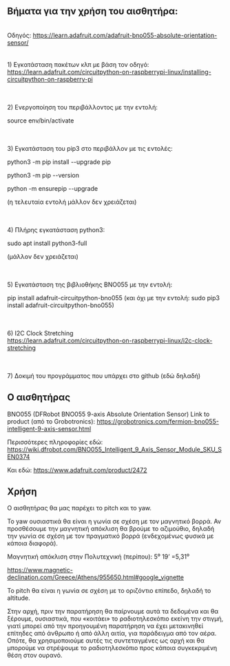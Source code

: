 <H2>Βήματα για την χρήση του αισθητήρα:</H2>


<br>
Οδηγός: <a href="https://learn.adafruit.com/adafruit-bno055-absolute-orientation-sensor/">
https://learn.adafruit.com/adafruit-bno055-absolute-orientation-sensor/
</a>
<br><br><br>
1) Εγκατάσταση πακέτων κλπ με βάση τον οδηγό:
<br>
<a href="https://learn.adafruit.com/circuitpython-on-raspberrypi-linux/installing-circuitpython-on-raspberry-pi">
https://learn.adafruit.com/circuitpython-on-raspberrypi-linux/installing-circuitpython-on-raspberry-pi</a>

<br><br>
2) Ενεργοποίηση του περιβάλλοντος με την εντολή:

source env/bin/activate

<br><br>
3) Εγκατάσταση του pip3 στο περιβάλλον με τις εντολές:

python3 -m pip install --upgrade pip

python3 -m pip --version

python -m ensurepip --upgrade

(η τελευταία εντολή μάλλον δεν χρειάζεται)

<br><br>
4) Πλήρης εγκατάσταση python3:

sudo apt install python3-full

(μάλλον δεν χρειάζεται)

<br><br>
5) Εγκατάσταση της βιβλιοθήκης BNO055 με την εντολή:

pip install adafruit-circuitpython-bno055
(και όχι με την εντολή: sudo pip3 install adafruit-circuitpython-bno055)

<br><br>
6) I2C Clock Stretching
<br>
<a href="https://learn.adafruit.com/circuitpython-on-raspberrypi-linux/i2c-clock-stretching">
https://learn.adafruit.com/circuitpython-on-raspberrypi-linux/i2c-clock-stretching
</a>

<br><br>
7) Δοκιμή του προγράμματος που υπάρχει στο github (εδώ δηλαδή)



<H2>Ο αισθητήρας</H2>

BNO055 (DFRobot BNO055 9-axis Absolute Orientation Sensor)
Link to product (από το Grobotronics):
https://grobotronics.com/fermion-bno055-intelligent-9-axis-sensor.html

Περισσότερες πληροφορίες εδώ:
https://wiki.dfrobot.com/BNO055_Intelligent_9_Axis_Sensor_Module_SKU_SEN0374

Και εδώ: https://www.adafruit.com/product/2472


<H2>Χρήση</H2>

Ο αισθητήρας θα μας παρέχει το pitch και το yaw.

Το yaw ουσιαστικά θα είναι η γωνία σε σχέση με τον μαγνητικό βορρά. Αν
προσθέσουμε την μαγνητική απόκλιση θα βρούμε το αζιμούθιο, δηλαδή την
γωνία σε σχέση με τον πραγματικό βορρά (ενδεχομένως φυσικά με κάποια
διαφορά).

Μαγνητική απόκλιση στην Πολυτεχνική (περίπου): 5⁰ 19’ =5,31⁰

https://www.magnetic-declination.com/Greece/Athens/955650.html#google_vignette

Το pitch θα είναι η γωνία σε σχέση με το οριζόντιο επίπεδο, δηλαδή το altitude.

Στην αρχή, πριν την παρατήρηση θα παίρνουμε αυτά τα δεδομένα και θα
ξέρουμε, ουσιαστικά, που «κοιτάει» το ραδιοτηλεσκόπιο εκείνη την στιγμή, γιατί
μπορεί από την προηγουμένη παρατήρηση να έχει μετακινηθεί επίτηδες από
άνθρωπο ή από άλλη αιτία, για παράδειγμα από τον αέρα. Οπότε, θα
χρησιμοποιούμε αυτές τις συντεταγμένες ως αρχή και θα μπορούμε να
στρέψουμε το ραδιοτηλεσκόπιο προς κάποια συγκεκριμένη θέση στον ουρανό.

